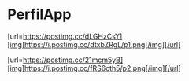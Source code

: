 # PerfilApp
[url=https://postimg.cc/dLGHzCsY][img]https://i.postimg.cc/dtxbZRgL/p1.png[/img][/url]

[url=https://postimg.cc/21mcm5yB][img]https://i.postimg.cc/fRS6cth5/p2.png[/img][/url]

